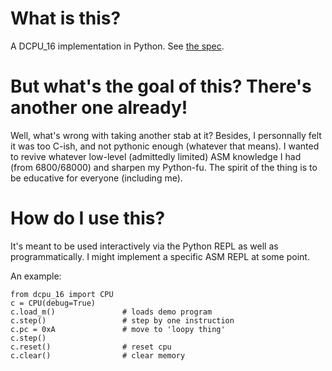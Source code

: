 # What is this?

A DCPU_16 implementation in Python. See [the spec](http://0x10c.com/doc/dcpu-16.txt).

# But what's the goal of this? There's another one already!

Well, what's wrong with taking another stab at it? Besides, I personnally felt it was too C-ish, and not pythonic enough (whatever that means). I wanted to revive whatever low-level (admittedly limited) ASM knowledge I had (from 6800/68000) and sharpen my Python-fu. The spirit of the thing is to be educative for everyone (including me).

# How do I use this?

It's meant to be used interactively via the Python REPL as well as programmatically. I might implement a specific ASM REPL at some point.

An example:

    from dcpu_16 import CPU
    c = CPU(debug=True)
    c.load_m()               # loads demo program
    c.step()                 # step by one instruction
    c.pc = 0xA               # move to 'loopy thing'
    c.step()
    c.reset()                # reset cpu
    c.clear()                # clear memory
